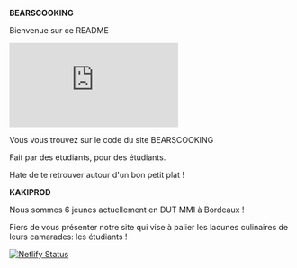 **BEARSCOOKING**

Bienvenue sur ce README

![alt text](https://zupimages.net/viewer.php?id=20/50/3syi.png)

Vous vous trouvez sur le code du site BEARSCOOKING

Fait par des étudiants, pour des étudiants. 

Hate de te retrouver autour d'un bon petit plat !

**KAKIPROD**

Nous sommes 6 jeunes actuellement en DUT MMI à Bordeaux ! 

Fiers de vous présenter notre site qui vise à palier les lacunes culinaires de leurs camarades: les étudiants !

[![Netlify Status](https://api.netlify.com/api/v1/badges/566a31a4-c91d-4e85-bba6-861bfd3c655b/deploy-status)](https://app.netlify.com/sites/bearscooking/deploys)
